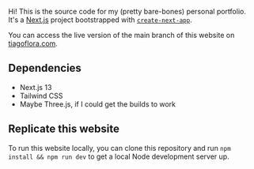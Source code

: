 Hi! This is the source code for my (pretty bare-bones) personal portfolio.
It's a [Next.js](https://nextjs.org/) project bootstrapped with [`create-next-app`](https://github.com/vercel/next.js/tree/canary/packages/create-next-app).

You can access the live version of the main branch of this website on [tiagoflora.com](https://tiagoflora.com).

## Dependencies
- Next.js 13
- Tailwind CSS
- Maybe Three.js, if I could get the builds to work

## Replicate this website
To run this website locally, you can clone this repository and run `npm install && npm run dev` to get a local Node development server up.

